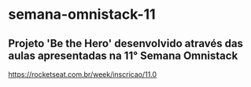 # semana-omnistack-11

## Projeto 'Be the Hero' desenvolvido através das aulas apresentadas na 11° Semana Omnistack
https://rocketseat.com.br/week/inscricao/11.0
